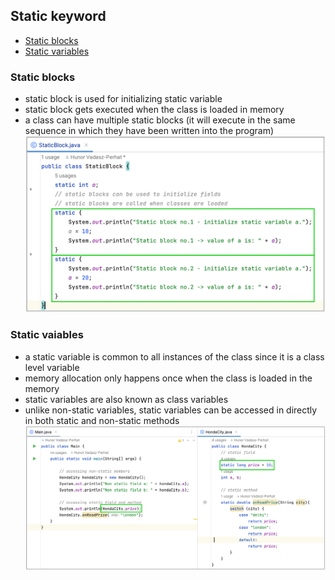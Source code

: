 ## Static keyword
- [Static blocks](#static-block)
- [Static variables](#static-variable)

### Static blocks
- static block is used for initializing static variable
- static block gets executed when the class is loaded in memory
- a class can have multiple static blocks (it will execute in the same sequence in which they have been written into the program)
  ![Static block](https://github.com/HunorVadaszPerhat/java_lang_specs/blob/main/images/static_blocks.png)

### Static vaiables
- a static variable is common to all instances of the class since it is a class level variable
- memory allocation only happens once when the class is loaded in the memory
- static variables are also known as class variables
- unlike non-static variables, static variables can be accessed in directly in both static and non-static methods
  ![Static variable](https://github.com/HunorVadaszPerhat/java_lang_specs/blob/main/images/static_variable.png)
